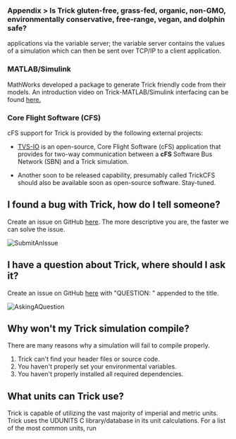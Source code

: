 ### Appendix > Is Trick gluten-free, grass-fed, organic, non-GMO, environmentally conservative, free-range, vegan, and dolphin safe?

 applications via the variable server; the variable server contains the values of a simulation which can then be sent over TCP/IP to a client application.

<a name="matlabsimulink"></a>

### MATLAB/Simulink
MathWorks developed a package to generate Trick friendly code from their models. An introduction video on Trick-MATLAB/Simulink interfacing can be found [here.](http://www.mathworks.com/videos/connecting-simulink-with-other-simulation-frameworks-86546.html)

<a name="coreflightsoftware"></a>

### Core Flight Software (CFS)

cFS support for Trick is provided by the following external projects:

* [TVS-IO](https://github.com/nasa/tvsio) is an open-source, Core Flight Software (cFS) application that provides for two-way communication between a **cFS** Software Bus Network (SBN) and a Trick simulation.

* Another soon to be released capability, presumably called TrickCFS should also be available soon as open-source software. Stay-tuned.

<a name="ifoundabugwithtrickhowdoitellsomeone"></a>

## I found a bug with Trick, how do I tell someone?
Create an issue on GitHub [here](https://github.com/nasa/trick/issues/new). The more descriptive you are, the faster we can solve the issue.

![SubmitAnIssue](images/SubmitAnIssue.jpg)


<a name="ihaveaquestionabouttrickwhereshouldiaskit"></a>

## I have a question about Trick, where should I ask it?
Create an issue on GitHub [here](https://github.com/nasa/trick/issues/new) with "QUESTION: " appended to the title.

![AskingAQuestion](images/AskingAQuestion.jpg)


<a name="whywontmytricksimulationcompile"></a>

## Why won't my Trick simulation compile?
There are many reasons why a simulation will fail to compile properly.

01. Trick can't find your header files or source code.
02. You haven't properly set your environmental variables.
03. You haven't properly installed all required dependencies.

<a name="whatunitscantrickuse"></a>

## What units can Trick use?
Trick is capable of utilizing the vast majority of imperial and metric units. Trick uses the UDUNITS C library/database in its unit calculations. For a list of the most common units, run
